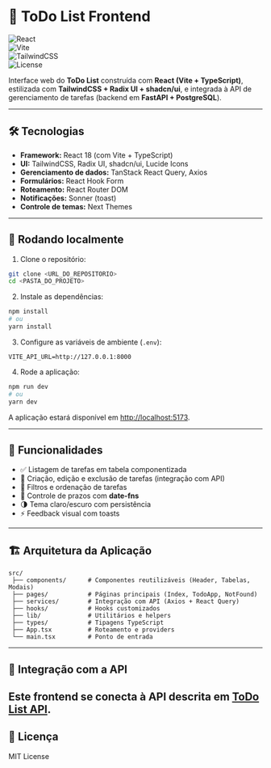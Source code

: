 # 🎨 ToDo List Frontend

![React](https://img.shields.io/badge/React-18.3.1-blue)  
![Vite](https://img.shields.io/badge/Vite-7.1.7-purple)  
![TailwindCSS](https://img.shields.io/badge/TailwindCSS-3.4.17-06B6D4)  
![License](https://img.shields.io/badge/license-MIT-lightgrey)

Interface web do **ToDo List** construída com **React (Vite + TypeScript)**, estilizada com **TailwindCSS + Radix UI + shadcn/ui**, e integrada à API de gerenciamento de tarefas (backend em **FastAPI + PostgreSQL**).

---

## 🛠 Tecnologias

- **Framework:** React 18 (com Vite + TypeScript)
- **UI:** TailwindCSS, Radix UI, shadcn/ui, Lucide Icons
- **Gerenciamento de dados:** TanStack React Query, Axios
- **Formulários:** React Hook Form
- **Roteamento:** React Router DOM
- **Notificações:** Sonner (toast)
- **Controle de temas:** Next Themes

---

## 🚀 Rodando localmente

1. Clone o repositório:

```bash
git clone <URL_DO_REPOSITORIO>
cd <PASTA_DO_PROJETO>
```

2. Instale as dependências:

```bash
npm install
# ou
yarn install
```

3. Configure as variáveis de ambiente (`.env`):

```
VITE_API_URL=http://127.0.0.1:8000
```

4. Rode a aplicação:

```bash
npm run dev
# ou
yarn dev
```

A aplicação estará disponível em [http://localhost:5173](http://localhost:5173).

---

## 📌 Funcionalidades

- ✅ Listagem de tarefas em tabela componentizada
- 📝 Criação, edição e exclusão de tarefas (integração com API)
- 🎯 Filtros e ordenação de tarefas
- 📅 Controle de prazos com **date-fns**
- 🌗 Tema claro/escuro com persistência
- ⚡ Feedback visual com toasts

---

## 🏗 Arquitetura da Aplicação

```
src/
 ├── components/      # Componentes reutilizáveis (Header, Tabelas, Modais)
 ├── pages/           # Páginas principais (Index, TodoApp, NotFound)
 ├── services/        # Integração com API (Axios + React Query)
 ├── hooks/           # Hooks customizados
 ├── lib/             # Utilitários e helpers
 ├── types/           # Tipagens TypeScript
 ├── App.tsx          # Roteamento e providers
 └── main.tsx         # Ponto de entrada
```

---

## 📡 Integração com a API

Este frontend se conecta à API descrita em [ToDo List API](../backend/README.md).  
---

## 📄 Licença

MIT License
